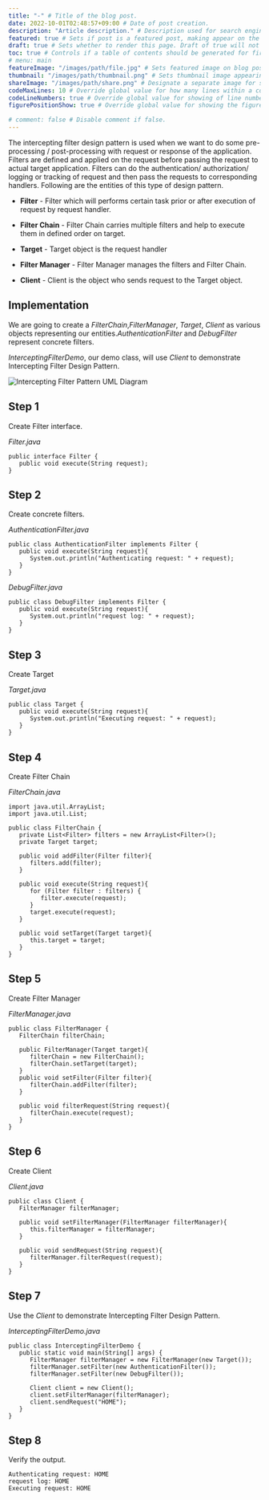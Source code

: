 ```yaml
---
title: "-" # Title of the blog post.
date: 2022-10-01T02:48:57+09:00 # Date of post creation.
description: "Article description." # Description used for search engine.
featured: true # Sets if post is a featured post, making appear on the home page side bar.
draft: true # Sets whether to render this page. Draft of true will not be rendered.
toc: true # Controls if a table of contents should be generated for first-level links automatically.
# menu: main
featureImage: "/images/path/file.jpg" # Sets featured image on blog post.
thumbnail: "/images/path/thumbnail.png" # Sets thumbnail image appearing inside card on homepage.
shareImage: "/images/path/share.png" # Designate a separate image for social media sharing.
codeMaxLines: 10 # Override global value for how many lines within a code block before auto-collapsing.
codeLineNumbers: true # Override global value for showing of line numbers within code block.
figurePositionShow: true # Override global value for showing the figure label.

# comment: false # Disable comment if false.
---
```


  

The intercepting filter design pattern is used when we want to do some pre-processing / post-processing with request or response of the application. Filters are defined and applied on the request before passing the request to actual target application. Filters can do the authentication/ authorization/ logging or tracking of request and then pass the requests to corresponding handlers. Following are the entities of this type of design pattern.

-   **Filter** - Filter which will performs certain task prior or after execution of request by request handler.
    
-   **Filter Chain** - Filter Chain carries multiple filters and help to execute them in defined order on target.
    
-   **Target** - Target object is the request handler
    
-   **Filter Manager** - Filter Manager manages the filters and Filter Chain.
    
-   **Client** - Client is the object who sends request to the Target object.
    

## Implementation

We are going to create a _FilterChain_,_FilterManager_, _Target_, _Client_ as various objects representing our entities._AuthenticationFilter_ and _DebugFilter_ represent concrete filters.

_InterceptingFilterDemo_, our demo class, will use _Client_ to demonstrate Intercepting Filter Design Pattern.

![Intercepting Filter Pattern UML Diagram](https://www.tutorialspoint.com/design_pattern/images/interceptingfilter_pattern_uml_diagram.jpg)

## Step 1

Create Filter interface.

_Filter.java_

```
public interface Filter {
   public void execute(String request);
}
```

## Step 2

Create concrete filters.

_AuthenticationFilter.java_

```
public class AuthenticationFilter implements Filter {
   public void execute(String request){
      System.out.println("Authenticating request: " + request);
   }
}
```

_DebugFilter.java_

```
public class DebugFilter implements Filter {
   public void execute(String request){
      System.out.println("request log: " + request);
   }
}
```

## Step 3

Create Target

_Target.java_

```
public class Target {
   public void execute(String request){
      System.out.println("Executing request: " + request);
   }
}
```

## Step 4

Create Filter Chain

_FilterChain.java_

```
import java.util.ArrayList;
import java.util.List;

public class FilterChain {
   private List<Filter> filters = new ArrayList<Filter>();
   private Target target;

   public void addFilter(Filter filter){
      filters.add(filter);
   }

   public void execute(String request){
      for (Filter filter : filters) {
         filter.execute(request);
      }
      target.execute(request);
   }

   public void setTarget(Target target){
      this.target = target;
   }
}
```

## Step 5

Create Filter Manager

_FilterManager.java_

```
public class FilterManager {
   FilterChain filterChain;

   public FilterManager(Target target){
      filterChain = new FilterChain();
      filterChain.setTarget(target);
   }
   public void setFilter(Filter filter){
      filterChain.addFilter(filter);
   }

   public void filterRequest(String request){
      filterChain.execute(request);
   }
}
```

## Step 6

Create Client

_Client.java_

```
public class Client {
   FilterManager filterManager;

   public void setFilterManager(FilterManager filterManager){
      this.filterManager = filterManager;
   }

   public void sendRequest(String request){
      filterManager.filterRequest(request);
   }
}
```

## Step 7

Use the _Client_ to demonstrate Intercepting Filter Design Pattern.

_InterceptingFilterDemo.java_

```
public class InterceptingFilterDemo {
   public static void main(String[] args) {
      FilterManager filterManager = new FilterManager(new Target());
      filterManager.setFilter(new AuthenticationFilter());
      filterManager.setFilter(new DebugFilter());

      Client client = new Client();
      client.setFilterManager(filterManager);
      client.sendRequest("HOME");
   }
}
```

## Step 8

Verify the output.

```
Authenticating request: HOME
request log: HOME
Executing request: HOME

```